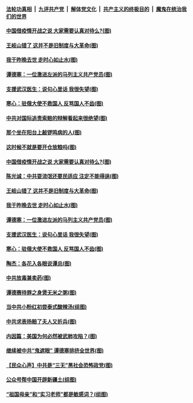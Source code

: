 

####  [法轮功真相](../../../../basic/blob/master/README.md?t=04211701) &nbsp;|&nbsp; [九评共产党](../../../../9ping.md/blob/master/README.md?t=04211701) &nbsp;|&nbsp; [解体党文化](../../../../jtdwh.md/blob/master/README.md?t=04211701)  &nbsp;|&nbsp; [共产主义的终极目的](../../../../gczydzjmd.md/blob/master/README.md?t=04211701) &nbsp;|&nbsp; [魔鬼在统治我们的世界](../../../../mgztzwmdsj.md/blob/master/README.md?t=04211701) 

#### [中国借疫情开战之说 大家需要认真对待么?(图)](../pages/p4/930527.md?t=04211701) 

#### [王岐山错了 这并不是旧制度与大革命(图)](../pages/p4/930512.md?t=04211701) 

#### [我于昨晚去世 走时心如止水(图)](../pages/p4/930376.md?t=04211701) 

#### [谭德塞：一位激进左派的马列主义共产党员(图)](../pages/p4/930367.md?t=04211701) 

#### [支援武汉医生：说句心里话 我很失望(图)](../pages/p4/930368.md?t=04211701) 

#### [寒心：驻俄大使不救国人 反骂国人不齿(图)](../pages/p4/930373.md?t=04211701) 

#### [中共对国际追责索赔的辩解看起来很绝望(图)](../pages/p4/930544.md?t=04211701) 

#### [那个坐在阳台上敲锣鸣病的人(图)](../pages/p4/930538.md?t=04211701) 

#### [这时候不就是要开仓放粮吗(图)](../pages/p4/930536.md?t=04211701) 

#### [中国借疫情开战之说 大家需要认真对待么?(图)](../pages/p4/930527.md?t=04211701) 

#### [陈光诚：中共耍流氓还要民适应 注定不能得逞(图)](../pages/p4/930530.md?t=04211701) 

#### [王岐山错了 这并不是旧制度与大革命(图)](../pages/p4/930512.md?t=04211701) 

#### [我于昨晚去世 走时心如止水(图)](../pages/p4/930376.md?t=04211701) 

#### [谭德塞：一位激进左派的马列主义共产党员(图)](../pages/p4/930367.md?t=04211701) 

#### [支援武汉医生：说句心里话 我很失望(图)](../pages/p4/930368.md?t=04211701) 

#### [寒心：驻俄大使不救国人 反骂国人不齿(图)](../pages/p4/930373.md?t=04211701) 

#### [陶杰：各花入各眼说谭总(图)](../pages/p4/930366.md?t=04211701) 

#### [中共放毒兼卖药(图)](../pages/p4/930371.md?t=04211701) 

#### [谭德赛待罪之身煲无米之粥(图)](../pages/p4/930283.md?t=04211701) 

#### [当中共小粉红初尝泰式酸辣汤(组图)](../pages/p4/930274.md?t=04211701) 

#### [中共求表扬赔了夫人又折兵(图)](../pages/p4/930280.md?t=04211701) 

#### [内因篇：美国为何必然被武肺攻陷？(图)](../pages/p4/930194.md?t=04211701) 

#### [继续被中共“鬼遮眼” 谭德塞排挤全世界(图)](../pages/p4/930295.md?t=04211701) 

#### [【民众心声】中共是“三无”黑社会恐怖政党(图)](../pages/p4/930102.md?t=04211701) 

#### [公众号帮中国开辟新疆土(组图)](../pages/p4/930198.md?t=04211701) 

#### [“祖国母亲”和“实习老师”都是敏感词？(组图)](../pages/p4/930197.md?t=04211701) 

